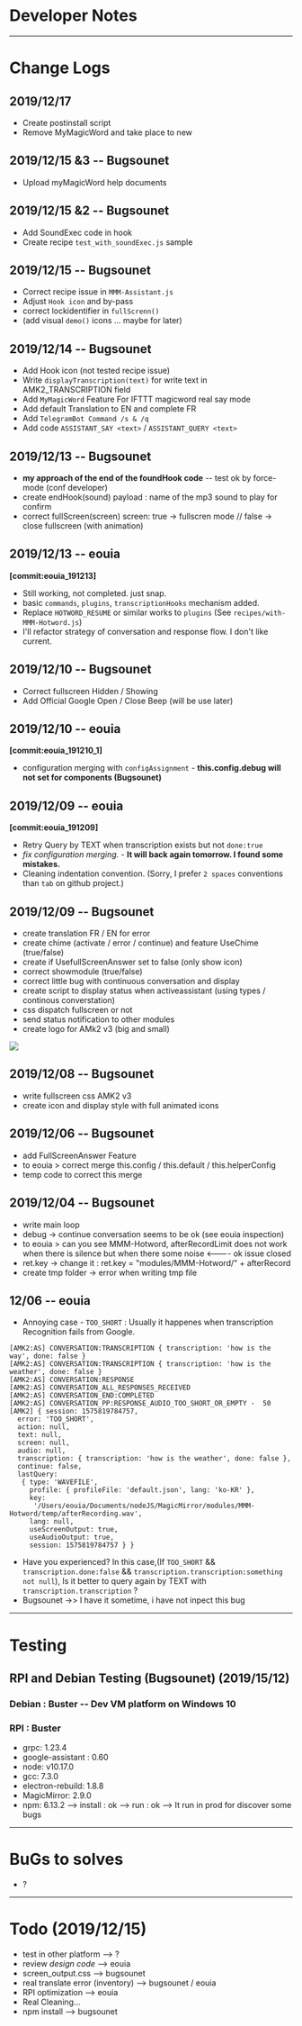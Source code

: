 # Developer Notes
---
# Change Logs

## 2019/12/17
- Create postinstall script
- Remove MyMagicWord and take place to new

## 2019/12/15 &3 -- Bugsounet
- Upload myMagicWord help documents

## 2019/12/15 &2 -- Bugsounet
- Add SoundExec code in hook
- Create recipe `test_with_soundExec.js` sample

## 2019/12/15 -- Bugsounet
- Correct recipe issue in `MMM-Assistant.js`
- Adjust `Hook icon` and by-pass
- correct lockidentifier in `fullScrenn()`
- (add visual `demo()` icons ... maybe for later)

## 2019/12/14 -- Bugsounet
- Add Hook icon (not tested recipe issue) 
- Write `displayTranscription(text)` for write text in AMK2_TRANSCRIPTION field
- Add `MyMagicWord` Feature For IFTTT magicword real say mode
- Add default Translation to EN and complete FR
- Add `TelegramBot Command /s & /q`
- Add code `ASSISTANT_SAY <text>` / `ASSISTANT_QUERY <text>`

## 2019/12/13 -- Bugsounet
- **my approach of the end of the foundHook code** -- test ok by force-mode (conf developer)
- create endHook(sound) payload : name of the mp3 sound to play for confirm
- correct fullScreen(screen) screen: true -> fullscren mode // false -> close fullscreen (with animation)

## 2019/12/13 -- eouia
**[commit:eouia_191213]**
- Still working, not completed. just snap.
- basic `commands`, `plugins`, `transcriptionHooks` mechanism added.
- Replace `HOTWORD_RESUME` or similar works to `plugins` (See `recipes/with-MMM-Hotword.js`)
- I'll refactor strategy of conversation and response flow. I don't like current.

## 2019/12/10 -- Bugsounet
- Correct fullscreen Hidden / Showing
- Add Official Google Open / Close Beep (will be use later)

## 2019/12/10 -- eouia
**[commit:eouia_191210_1]**
- configuration merging with `configAssignment` - **this.config.debug will not set for components (Bugsounet)**

## 2019/12/09 -- eouia
**[commit:eouia_191209]**
- Retry Query by TEXT when transcription exists but not `done:true`
- *fix configuration merging.* - **It will back again tomorrow. I found some mistakes.**
- Cleaning indentation convention. (Sorry, I prefer `2 spaces` conventions than `tab` on github project.)

## 2019/12/09 -- Bugsounet

- create translation FR / EN for error
- create chime (activate / error / continue) and feature UseChime (true/false)
- create if UsefullScreenAnswer set to false (only show icon)
- correct showmodule (true/false)
- correct little bug with continuous conversation and display
- create script to display status when activeassistant (using types / continous converstation)
- css dispatch fullscreen or not
- send status notification to other modules
- create logo for AMk2 v3 (big and small)

![](https://raw.githubusercontent.com/eouia/MMM-AssistantMk2/3-dev/resources/AMk2_Small.png)

## 2019/12/08 -- Bugsounet

- write fullscreen css AMK2 v3
- create icon and display style with full animated icons

## 2019/12/06 -- Bugsounet

- add FullScreenAnswer Feature
- to eouia > correct merge this.config / this.default / this.helperConfig
- temp code to correct this merge

## 2019/12/04 -- Bugsounet

- write main loop
- debug -> continue conversation seems to be ok (see eouia inspection)
- to eouia > can you see MMM-Hotword, afterRecordLimit does not work when there is silence but when there some noise <---- ok issue closed
- ret.key -> change it : ret.key = "modules/MMM-Hotword/" + afterRecord
- create tmp folder -> error when writing tmp file


## 12/06 -- eouia
- Annoying case - `TOO_SHORT` : Usually it happenes when transcription Recognition fails from Google.
```
[AMK2:AS] CONVERSATION:TRANSCRIPTION { transcription: 'how is the way', done: false }
[AMK2:AS] CONVERSATION:TRANSCRIPTION { transcription: 'how is the weather', done: false }
[AMK2:AS] CONVERSATION:RESPONSE
[AMK2:AS] CONVERSATION_ALL_RESPONSES_RECEIVED
[AMK2:AS] CONVERSATION_END:COMPLETED
[AMK2:AS] CONVERSATION_PP:RESPONSE_AUDIO_TOO_SHORT_OR_EMPTY -  50
[AMK2] { session: 1575819784757,
  error: 'TOO_SHORT',
  action: null,
  text: null,
  screen: null,
  audio: null,
  transcription: { transcription: 'how is the weather', done: false },
  continue: false,
  lastQuery:
   { type: 'WAVEFILE',
     profile: { profileFile: 'default.json', lang: 'ko-KR' },
     key:
      '/Users/eouia/Documents/nodeJS/MagicMirror/modules/MMM-Hotword/temp/afterRecording.wav',
     lang: null,
     useScreenOutput: true,
     useAudioOutput: true,
     session: 1575819784757 } }
```
- Have you experienced? In this case,(If `TOO_SHORT` && `transcription.done:false` && `transcription.transcription:something not null`), Is it better to query again by TEXT with `transcription.transcription` ?
- Bugsounet ->> I have it sometime, i have not inpect this bug

---
# Testing

## RPI and Debian Testing (Bugsounet) (2019/15/12)
### Debian : Buster -- Dev VM platform on Windows 10
### RPI : Buster
- grpc: 1.23.4
- google-assistant : 0.60
- node: v10.17.0
- gcc: 7.3.0
- electron-rebuild: 1.8.8
- MagicMirror: 2.9.0
- npm: 6.13.2
--> install : ok
--> run : ok
--> It run in prod for discover some bugs
---
# BuGs to solves
* ?
---
# Todo (2019/12/15)
* test in other platform --> ?
* review *design code* --> eouia
* screen_output.css --> bugsounet
* real translate error (inventory) --> bugsounet / eouia
* RPI optimization --> eouia
* Real Cleaning...
* npm install --> bugsounet
